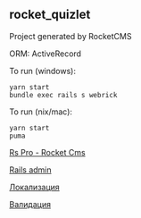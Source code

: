 ## rocket_quizlet
Project generated by RocketCMS

ORM: ActiveRecord

To run (windows):
```
yarn start
bundle exec rails s webrick
```


To run (nix/mac):
```
yarn start
puma
```


[Rs Pro - Rocket Cms](https://github.com/rs-pro/rocket_cms)

[Rails admin](https://github.com/sferik/rails_admin/wiki)

[Локализация](http://rusrails.ru/rails-internationalization-i18n-api)

[Валидация](http://rusrails.ru/active-record-validations)
